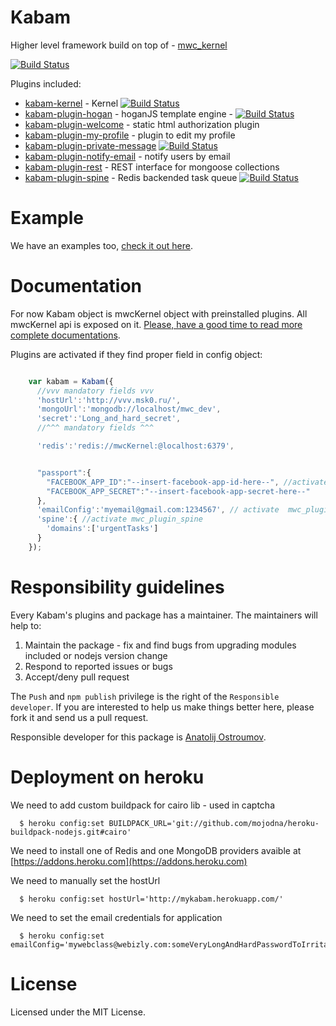 Kabam
========

Higher level framework build on top of - [mwc_kernel](https://github.com/mywebclass/mwc_kernel)

[![Build Status](https://travis-ci.org/mykabam/kabam.png)](https://travis-ci.org/mykabam/kabam)

Plugins included:

- [kabam-kernel](https://github.com/mykabam/kabam-kernel) - Kernel [![Build Status](https://travis-ci.org/mykabam/kabam.png)](https://travis-ci.org/mykabam/kabam)
- [kabam-plugin-hogan](https://github.com/mykabam/kabam-plugin-hogan) - hoganJS template engine - [![Build Status](https://travis-ci.org/mykabam/kabam-plugin-hogan.png)](https://travis-ci.org/mykabam/kabam-plugin-hogan)
- [kabam-plugin-welcome](https://github.com/mykabam/kabam-plugin-welcome) - static html authorization plugin
- [kabam-plugin-my-profile](https://github.com/mykabam/kabam-plugin-my-profile) - plugin to edit my profile
- [kabam-plugin-private-message](https://raw.github.com/mykabam/kabam-plugin-private-message) [![Build Status](https://travis-ci.org/mykabam/kabam-plugin-private-message.png)](https://travis-ci.org/mykabam/kabam-plugin-private-message)
- [kabam-plugin-notify-email](https://github.com/mykabam/kabam-plugin-notify-email) - notify users by email
- [kabam-plugin-rest](https://github.com/mykabam/kabam-plugin-rest) - REST interface for mongoose collections
- [kabam-plugin-spine](https://github.com/mykabam/kabam-plugin-spine) - Redis backended task queue [![Build Status](https://travis-ci.org/mykabam/kabam-plugin-spine.png?branch=master)](https://travis-ci.org/mykabam/kabam-plugin-spine)

Example
=========

We have an examples too, [check it out here](https://github.com/mykabam/kabam/blob/master/example/example.js).

Documentation
=========

For now Kabam object is mwcKernel object with preinstalled plugins.
All mwcKernel api is exposed on it.
[Please, have a good time to read more complete documentations](http://ci.monimus.com/docs/#/api).

Plugins are activated if they find proper field in config object:

```javascript

    var kabam = Kabam({
      //vvv mandatory fields vvv
      'hostUrl':'http://vvv.msk0.ru/',
      'mongoUrl':'mongodb://localhost/mwc_dev',
      'secret':'Long_and_hard_secret',
      //^^^ mandatory fields ^^^

      'redis':'redis://mwcKernel:@localhost:6379',


      "passport":{
        "FACEBOOK_APP_ID":"--insert-facebook-app-id-here--", //activate autorization for facebook by /auth/facebook
        "FACEBOOK_APP_SECRET":"--insert-facebook-app-secret-here--"
      },
      'emailConfig':'myemail@gmail.com:1234567', // activate  mwc_plugin_notify_by_email
      'spine':{ //activate mwc_plugin_spine
        'domains':['urgentTasks']
      }
    });

```

Responsibility guidelines
================

Every Kabam's plugins and package has a maintainer. The maintainers will help to:

1. Maintain the package - fix and find bugs from upgrading modules included or nodejs version change
2. Respond to reported issues or bugs
3. Accept/deny pull request

The `Push` and `npm publish` privilege is the right of the `Responsible developer`. If you are interested to help us make things better here, please fork it and send us a pull request.

Responsible developer for this package is  [Anatolij Ostroumov](https://github.com/vodolaz095).

Deployment on heroku
================

We need to add custom buildpack for cairo lib - used in captcha

```shell
  $ heroku config:set BUILDPACK_URL='git://github.com/mojodna/heroku-buildpack-nodejs.git#cairo'
```

We need to install one of Redis and one MongoDB providers avaible at [https://addons.heroku.com](https://addons.heroku.com)

We need to manually set the hostUrl
```shell
  $ heroku config:set hostUrl='http://mykabam.herokuapp.com/'
```

We need to set the email credentials for application

```shell
  $ heroku config:set emailConfig='mywebclass@webizly.com:someVeryLongAndHardPasswordToIrritateSpammersALittleMore111111'
```


License
========

Licensed under the MIT License.